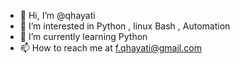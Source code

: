 - 👋 Hi, I’m @qhayati
- 👀 I’m interested in Python , linux Bash , Automation
- 🌱 I’m currently learning Python
- 📫 How to reach me at f.qhayati@gmail.com

<!---
qhayati/qhayati is a ✨ special ✨ repository because its `README.md` (this file) appears on your GitHub profile.
You can click the Preview link to take a look at your changes.
--->
